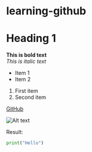 # learning-github
# Heading 1

**This is bold text**  
*This is italic text*
- Item 1
- Item 2
1. First item
2. Second item

[GitHub](https://github.com)

![Alt text](https://img.freepik.com/premium-photo/html5-editor-website-development-website-html-code-laptop-display-closeup-photo_372999-2161.jpg?semt=ais_hybrid)

Result:
```python
print("Hello")

